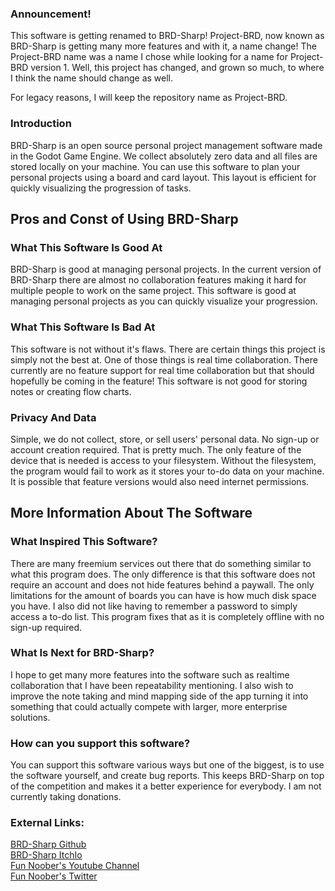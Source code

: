 ### Announcement!
This software is getting renamed to BRD-Sharp! Project-BRD, now known as BRD-Sharp is getting many more features and with it, a name change! The Project-BRD name was a name I chose while looking for a name for Project-BRD version 1. Well, this project has changed, and grown so much, to where I think the name should change as well.

For legacy reasons, I will keep the repository name as Project-BRD.

### Introduction
BRD-Sharp is an open source personal project management software made in the Godot Game Engine. We collect absolutely zero data and all files are stored locally on your machine. You can use this software to plan your personal projects using a board and card layout. This layout is efficient for quickly visualizing the progression of tasks.

## Pros and Const of Using BRD-Sharp

### What This Software Is Good At
BRD-Sharp is good at managing personal projects. In the current version of BRD-Sharp there are almost no collaboration features making it hard for multiple people to work on the same project. This software is good at managing personal projects as you can quickly visualize your progression.

### What This Software Is Bad At
This software is not without it's flaws. There are certain things this project is simply not the best at. One of those things is real time collaboration. There currently are no feature support for real time collaboration but that should hopefully be coming in the feature! This software is not good for storing notes or creating flow charts.

### Privacy And Data
Simple, we do not collect, store, or sell users' personal data. No sign-up or account creation required. That is pretty much. The only feature of the device that is needed is access to your filesystem. Without the filesystem, the program would fail to work as it stores your to-do data on your machine. It is possible that feature versions would also need internet permissions.

## More Information About The Software

### What Inspired This Software?
There are many freemium services out there that do something similar to what this program does. The only difference is that this software does not require an account and does not hide features behind a paywall. The only limitations for the amount of boards you can have is how much disk space you have. I also did not like having to remember a password to simply access a to-do list. This program fixes that as it is completely offline with no sign-up required.

### What Is Next for BRD-Sharp?
I hope to get many more features into the software such as realtime collaboration that I have been repeatability mentioning. I also wish to improve the note taking and mind mapping side of the app turning it into something that could actually compete with larger, more enterprise solutions.

### How can you support this software?
You can support this software various ways but one of the biggest, is to use the software yourself, and create bug reports. This keeps BRD-Sharp on top of the competition and makes it a better experience for everybody. I am not currently taking donations.

### External Links:
[BRD-Sharp Github](https://github.com/FunNoober/Project-BRD) \
[BRD-Sharp ItchIo](https://fun-noober.itch.io/project-brd) \
[Fun Noober's Youtube Channel](https://www.youtube.com/c/funnoobercodingforbeginners) \
[Fun Noober's Twitter](https://twitter.com/fun_noober)